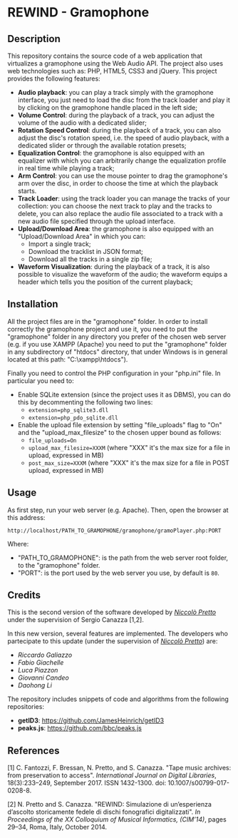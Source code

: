 # REWIND - Gramophone

## Description

This repository contains the source code of a web application that virtualizes a gramophone using the Web Audio API.
The project also uses web technologies such as: PHP, HTML5, CSS3 and jQuery.
This project provides the following features:

*  **Audio playback**:  you can play a track simply with the gramophone interface, you just need to load the disc from the track loader and play it by clicking on the gramophone handle placed in the left side;
*  **Volume Control**: during the playback of a track, you can adjust the volume of the audio with a dedicated slider;
* **Rotation Speed Control**: during  the playback of a track, you can also adjust the disc's rotation speed, i.e. the speed of audio playback, with a dedicated slider or through the available rotation presets;
* **Equalization Control**: the gramophone is also equipped with an equalizer with which you can arbitrarily change the equalization profile in real time while playing a track;
* **Arm Control**: you can use the mouse pointer to drag the gramophone's arm over the disc, in order to choose the time at which the playback starts.
* **Track Loader**: using the track loader you can manage the tracks of your collection: you can choose the next track to play and the tracks to delete, you can also replace the audio file associated to a track with a new audio file specified through the upload interface.
* **Upload/Download Area**: the gramophone is also equipped with an "Upload/Download Area" in which you can:
    * Import a single track;
    * Download the tracklist in JSON format;
    * Download all the tracks in a single zip file;
* **Waveform Visualization**: during the playback of a track, it is also possible to visualize the waveform of the audio; the waveform equips a header which tells you the position of the current playback;

## Installation
All the project files are in the "gramophone" folder. In order to install correctly the gramophone project and use it, you need to put the "gramophone" folder in any directory you prefer of the chosen web server (e.g.  if you use XAMPP (Apache) you need to put the "gramophone" folder in any subdirectory of "htdocs" directory, that under Windows is in general located at this path: "C:\xampp\htdocs\").

Finally you need to control the PHP configuration in your "php.ini" file. In particular you need to:
* Enable SQLite extension (since the project uses it as DBMS), you can do this by decommenting the following two lines:
    * ```extension=php_sqlite3.dll```
    *  ```extension=php_pdo_sqlite.dll```
* Enable the upload file extension by setting "file_uploads" flag to "On" and the "upload_max_filesize" to the chosen upper bound as follows:
    * ```file_uploads=On ```
    * ```upload_max_filesize=XXXM``` (where "XXX" it's the max size for a file in upload, expressed in MB)
    * ```post_max_size=XXXM``` (where "XXX" it's the max size for a file in POST upload, expressed in MB)

## Usage
As first step, run your web server (e.g. Apache).
Then, open the browser at this address: 
```
http://localhost/PATH_TO_GRAMOPHONE/gramophone/gramoPlayer.php:PORT 
```
Where: 
* "PATH_TO_GRAMOPHONE": is the path from the web server root folder, to the "gramophone" folder.
* "PORT": is the port used by the web server you use, by default is ``80``.


## Credits
This is the second version of the software developed by [*Niccolò Pretto*](http://www.dei.unipd.it/~prettoni/) under the supervision of Sergio Canazza [1,2]. 

In this new version, several features are implemented. The developers who partecipate to this update (under the supervision of [*Niccolò Pretto*](http://www.dei.unipd.it/~prettoni/)) are: 
* _Riccardo Galiazzo_
* _Fabio Giachelle_
* _Luca Piazzon_
* _Giovanni Candeo_
* _Daohong Li_

The repository includes snippets of code and algorithms from the following repositories:
* **getID3**: https://github.com/JamesHeinrich/getID3
* **peaks.js**: https://github.com/bbc/peaks.js

## References

[1] C. Fantozzi, F. Bressan, N. Pretto, and S. Canazza. "Tape music archives: from preservation to access". *International Journal on Digital Libraries*, 18(3):233–249, September 2017. ISSN 1432-1300. doi: 10.1007/s00799-017-0208-8.

[2] N. Pretto and S. Canazza. "REWIND: Simulazione di un’esperienza d’ascolto storicamente fedele di dischi fonografici digitalizzati". *In Proceedings of the XX Colloquium of Musical Informatics, (CIM’14)*, pages 29–34, Roma, Italy, October 2014.

